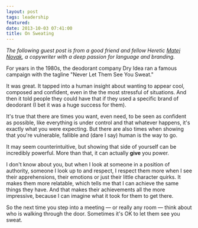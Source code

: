 ```yaml
---
layout: post
tags: leadership
featured: 
date: 2013-10-03 07:41:00
title: On Sweating
---
```

*The following guest post is from a good friend and fellow Heretic [Matej Novak](http://matejnovak.com/), a copywriter with a deep passion for language and branding.*

For years in the 1980s, the deodorant company Dry Idea ran a famous campaign with the tagline "Never Let Them See You Sweat."

It was great. It tapped into a human insight about wanting to appear cool, composed and confident, even in the the most stressful of situations. And then it told people they could have that if they used a specific brand of deodorant (I bet it was a huge success for them).

It's true that there are times you want, even need, to be seen as confident as possible, like everything is under control and that whatever happens, it's exactly what you were expecting. But there are also times when showing that you're vulnerable, fallible and (dare I say) human is the way to go.

It may seem counterintuitive, but showing that side of yourself can be incredibly powerful. More than that, it can actually **give** you power.

I don't know about you, but when I look at someone in a position of authority, someone I look up to and respect, I respect them more when I see their apprehensions, their emotions or just their little character quirks. It makes them more relatable, which tells me that I can achieve the same things they have. And that makes their achievements all the more impressive, because I can imagine what it took for them to get there.

So the next time you step into a meeting — or really any room — think about who is walking through the door. Sometimes it's OK to let them see you sweat.